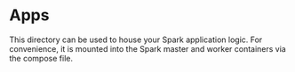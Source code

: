 # Apps

This directory can be used to house your Spark application logic.
For convenience, it is mounted into the Spark master and worker containers via the compose file.
